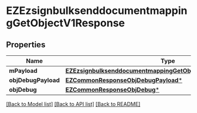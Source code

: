 # EZEzsignbulksenddocumentmappingGetObjectV1Response

## Properties
Name | Type | Description | Notes
------------ | ------------- | ------------- | -------------
**mPayload** | [**EZEzsignbulksenddocumentmappingGetObjectV1ResponseMPayload***](EZEzsignbulksenddocumentmappingGetObjectV1ResponseMPayload.md) |  | 
**objDebugPayload** | [**EZCommonResponseObjDebugPayload***](EZCommonResponseObjDebugPayload.md) |  | [optional] 
**objDebug** | [**EZCommonResponseObjDebug***](EZCommonResponseObjDebug.md) |  | [optional] 

[[Back to Model list]](../README.md#documentation-for-models) [[Back to API list]](../README.md#documentation-for-api-endpoints) [[Back to README]](../README.md)



